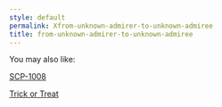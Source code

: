 ```yaml
---
style: default
permalink: Xfrom-unknown-admirer-to-unknown-admiree
title: from-unknown-admirer-to-unknown-admiree
---
```

You may also like:

[SCP-1008](http://scp-wiki.net/scp-1008)

[Trick or Treat](http://scp-wiki.net/trick-or-treat)
